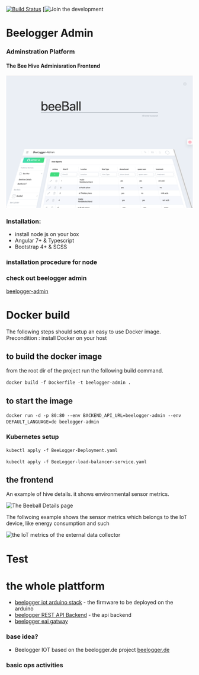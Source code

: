[![Build Status]()]()
[![Join the development](https://github.com/beelogger-admin)


# Beelogger Admin </a>


### Adminstration Platform 

#### The Bee Hive Adminisration Frontend

![BeeBall Admin the search box](images/BeeBallSearchScreen.png)

### Installation:

- install node js on your box
- Angular 7+ & Typescript
- Bootstrap 4+ & SCSS


### installation procedure for node


### check out beelogger admin

<a target="_blank" href="http://github.com/mschlech/beelogger-admin">beelogger-admin</a>

# Docker build 
The following steps should setup an easy to use Docker image. Precondition : install Docker on your host 

## to build the docker image
from the root dir of the project run the following build command.

`docker build -f Dockerfile -t beelogger-admin .` 

## to start the image
`docker run -d -p 80:80 --env BACKEND_API_URL=beelogger-admin --env DEFAULT_LANGUAGE=de beelogger-admin`

### Kubernetes setup
```kubectl apply -f BeeLogger-Deployment.yaml```

```kubeclt apply -f BeeLogger-load-balancer-service.yaml```


## the frontend

An example of hive details. it shows environmental sensor metrics. 
 
![The Beeball Details page](images/BeeBallDetails1.png)

The follwoing example shows the sensor metrics which belongs to the IoT device, like energy consumption and such

![the IoT metrics of the external data collector](images/BeeBallIoT1.png)

# Test

# the whole plattform

- [beelogger iot arduino stack](https://github.com/mschlech/beelogger-iot-arduino) - the firmware to be deployed on the arduino
- [beelogger REST API Backend](https://github.com/mschlech/beelogger-rest-api) - the api backend 
- [beelogger eai gatway](https://github.com/mschlech/beelogger-gateway)
### base idea?
- Beelogger IOT based on the beelogger.de project [beelogger.de](http://beelogger.de)

### basic ops activities
